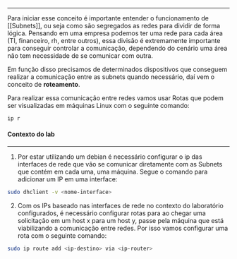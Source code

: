 -------

Para iniciar esse conceito é importante entender o funcionamento de [[Subnets]], ou seja como são segregados as redes para dividir de forma lógica. Pensando em uma empresa podemos ter uma rede para cada área (TI, financeiro, rh, entre outros), essa divisão é extremamente importante para conseguir controlar a comunicação, dependendo do cenário uma área não tem necessidade de se comunicar com outra. 

Em função disso precisamos de determinados dispositivos que conseguem realizar a comunicação entre as subnets quando necessário, daí vem o conceito de **roteamento**. 

Para realizar essa comunicação entre redes vamos usar Rotas que podem ser visualizadas em máquinas Linux com o seguinte comando: 

```bash
ip r 
```
#### Contexto do lab
-------
1. Por estar utilizando um debian é necessário configurar o ip das interfaces de rede que vão se comunicar diretamente com as Subnets que contém em cada uma, uma máquina. Segue o comando para adicionar um IP em uma interface: 

``` bash
sudo dhclient -v <nome-interface>
```

2. Com os IPs baseado nas interfaces de rede no contexto do laboratório configurados, é necessário configurar rotas para ao chegar uma solicitação em um host x para um host y, passe pela máquina que está viabilizando a comunicação entre redes.  Por isso vamos configurar uma rota com o seguinte comando: 

``` bash
sudo ip route add <ip-destino> via <ip-router>
```
